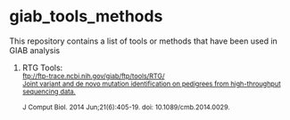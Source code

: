 # giab_tools_methods
This repository contains a list of tools or methods that have been used in GIAB analysis


1. RTG Tools: <br />
   <sub>ftp://ftp-trace.ncbi.nih.gov/giab/ftp/tools/RTG/</sub><br />
   <sub>[Joint variant and de novo mutation identification on pedigrees from high-throughput sequencing data.](http://www.ncbi.nlm.nih.gov/pubmed/24874280)</sub><br />
   
   <sub>J Comput Biol. 2014 Jun;21(6):405-19. doi: 10.1089/cmb.2014.0029.</sub><br />
   



